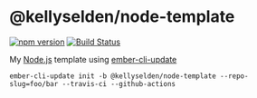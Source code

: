 # @kellyselden/node-template

[![npm version](https://badge.fury.io/js/%40kellyselden%2Fnode-template.svg)](https://badge.fury.io/js/%40kellyselden%2Fnode-template)
[![Build Status](https://travis-ci.com/kellyselden/node-template.svg?branch=master)](https://travis-ci.com/kellyselden/node-template)

My [Node.js](https://nodejs.org) template using [ember-cli-update](https://github.com/ember-cli/ember-cli-update)

```
ember-cli-update init -b @kellyselden/node-template --repo-slug=foo/bar --travis-ci --github-actions
```
